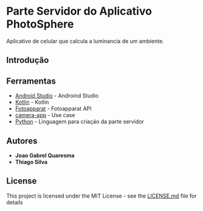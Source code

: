 # Parte Servidor do Aplicativo PhotoSphere

Aplicativo de celular que calcula a luminancia de um ambiente.


## Introdução




## Ferramentas

* [Android Studio](https://developer.android.com/studio) - Androind Studio
* [Kotlin](https://kotlinlang.org/) - Kotlin
* [Fotoapparat](https://github.com/RedApparat/Fotoapparat) - Fotoapparat API
* [camera-app](https://gabrieltanner.org/blog/camera-app) - Use case
* [Python](https://python.org) - Linguagem para criação da parte servidor



## Autores

* **Joao Gabrel Quaresma**
* **Thiago Silva**


## License

This project is licensed under the MIT License - see the [LICENSE.md](LICENSE.md) file for details
